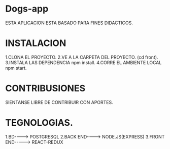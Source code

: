 
# Dogs-app
ESTA APLICACION ESTA BASADO PARA FINES DIDACTICOS. 


# INSTALACION
1.CLONA EL PROYECTO.
2.VE A LA CARPETA DEL PROYECTO. (cd front).
3.INSTALA LAS DEPENDENCIA npm install.
4.CORRE EL AMBIENTE LOCAL npm start.

# CONTRIBUSIONES
SIENTANSE LIBRE DE CONTRIBUIR CON APORTES.

# TEGNOLOGIAS.
1.BD----> POSTGRESQL
2.BACK END----> NODE.JS(EXPRESS)
3.FRONT END-----> REACT-REDUX


